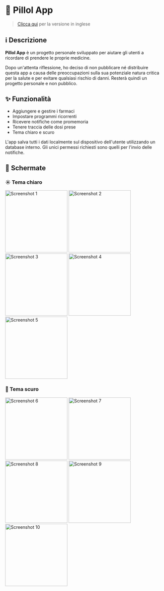 # 💊 Pillol App

> [Clicca qui](README.md) per la versione in inglese

## ℹ️ Descrizione

**Pillol App** è un progetto personale sviluppato per aiutare gli utenti a ricordare di prendere le proprie medicine.

Dopo un'attenta riflessione, ho deciso di non pubblicare né distribuire questa app a causa delle preoccupazioni sulla sua potenziale natura critica per la salute e per evitare qualsiasi rischio di danni. Resterà quindi un progetto personale e non pubblico.

## ✨ Funzionalità

- Aggiungere e gestire i farmaci
- Impostare programmi ricorrenti
- Ricevere notifiche come promemoria
- Tenere traccia delle dosi prese
- Tema chiaro e scuro  

L'app salva tutti i dati localmente sul dispositivo dell'utente utilizzando un database interno. Gli unici permessi richiesti sono quelli per l'invio delle notifiche.

## 📱 Schermate

### ☀️ Tema chiaro

<div display="flex">
  <img src="https://github.com/simdlg/pillol-app-support/blob/main/imgs/screenshots/it/screenshot-1.png" alt="Screenshot 1" width="200px" />
  <img src="https://github.com/simdlg/pillol-app-support/blob/main/imgs/screenshots/it/screenshot-2.png" alt="Screenshot 2" width="200px" />
  <img src="https://github.com/simdlg/pillol-app-support/blob/main/imgs/screenshots/it/screenshot-3.png" alt="Screenshot 3" width="200px" />
  <img src="https://github.com/simdlg/pillol-app-support/blob/main/imgs/screenshots/it/screenshot-4.png" alt="Screenshot 4" width="200px" />
  <img src="https://github.com/simdlg/pillol-app-support/blob/main/imgs/screenshots/en/screenshot-5.png" alt="Screenshot 5" width="200px" />
</div>

### 🌙 Tema scuro
<div display="flex">
  <img src="https://github.com/simdlg/pillol-app-support/blob/main/imgs/screenshots/en/screenshot-6.png" alt="Screenshot 6" width="200px" />
  <img src="https://github.com/simdlg/pillol-app-support/blob/main/imgs/screenshots/en/screenshot-7.png" alt="Screenshot 7" width="200px" />
  <img src="https://github.com/simdlg/pillol-app-support/blob/main/imgs/screenshots/en/screenshot-8.png" alt="Screenshot 8" width="200px" />
  <img src="https://github.com/simdlg/pillol-app-support/blob/main/imgs/screenshots/en/screenshot-9.png" alt="Screenshot 9" width="200px" />
  <img src="https://github.com/simdlg/pillol-app-support/blob/main/imgs/screenshots/en/screenshot-10.png" alt="Screenshot 10" width="200px" />
</div>
